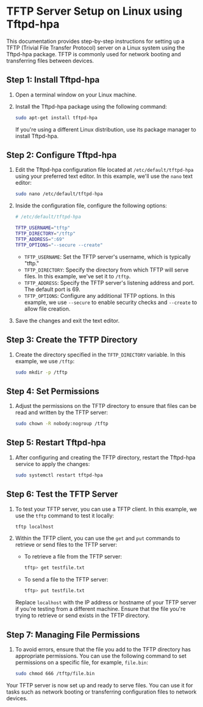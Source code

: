 # TFTP Server Setup on Linux using Tftpd-hpa

This documentation provides step-by-step instructions for setting up a TFTP (Trivial File Transfer Protocol) server on a Linux system using the Tftpd-hpa package. TFTP is commonly used for network booting and transferring files between devices.

## Step 1: Install Tftpd-hpa

1. Open a terminal window on your Linux machine.

2. Install the Tftpd-hpa package using the following command:

   ```bash
   sudo apt-get install tftpd-hpa
   ```

   If you're using a different Linux distribution, use its package manager to install Tftpd-hpa.

## Step 2: Configure Tftpd-hpa

1. Edit the Tftpd-hpa configuration file located at `/etc/default/tftpd-hpa` using your preferred text editor. In this example, we'll use the `nano` text editor:

   ```bash
   sudo nano /etc/default/tftpd-hpa
   ```

2. Inside the configuration file, configure the following options:

   ```bash
   # /etc/default/tftpd-hpa

   TFTP_USERNAME="tftp"
   TFTP_DIRECTORY="/tftp"
   TFTP_ADDRESS=":69"
   TFTP_OPTIONS="--secure --create"
   ```

   - `TFTP_USERNAME`: Set the TFTP server's username, which is typically "tftp."
   - `TFTP_DIRECTORY`: Specify the directory from which TFTP will serve files. In this example, we've set it to `/tftp`.
   - `TFTP_ADDRESS`: Specify the TFTP server's listening address and port. The default port is 69.
   - `TFTP_OPTIONS`: Configure any additional TFTP options. In this example, we use `--secure` to enable security checks and `--create` to allow file creation.

3. Save the changes and exit the text editor.

## Step 3: Create the TFTP Directory

1. Create the directory specified in the `TFTP_DIRECTORY` variable. In this example, we use `/tftp`:

   ```bash
   sudo mkdir -p /tftp
   ```

## Step 4: Set Permissions

1. Adjust the permissions on the TFTP directory to ensure that files can be read and written by the TFTP server:

   ```bash
   sudo chown -R nobody:nogroup /tftp
   ```

## Step 5: Restart Tftpd-hpa

1. After configuring and creating the TFTP directory, restart the Tftpd-hpa service to apply the changes:

   ```bash
   sudo systemctl restart tftpd-hpa
   ```

## Step 6: Test the TFTP Server

1. To test your TFTP server, you can use a TFTP client. In this example, we use the `tftp` command to test it locally:

   ```bash
   tftp localhost
   ```

2. Within the TFTP client, you can use the `get` and `put` commands to retrieve or send files to the TFTP server:

   - To retrieve a file from the TFTP server:

     ```bash
     tftp> get testfile.txt
     ```

   - To send a file to the TFTP server:

     ```bash
     tftp> put testfile.txt
     ```

   Replace `localhost` with the IP address or hostname of your TFTP server if you're testing from a different machine. Ensure that the file you're trying to retrieve or send exists in the TFTP directory.

## Step 7: Managing File Permissions

1. To avoid errors, ensure that the file you add to the TFTP directory has appropriate permissions. You can use the following command to set permissions on a specific file, for example, `file.bin`:

   ```bash
   sudo chmod 666 /tftp/file.bin
   ```

Your TFTP server is now set up and ready to serve files. You can use it for tasks such as network booting or transferring configuration files to network devices.